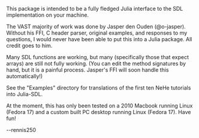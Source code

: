 This package is intended to be a fully fledged Julia interface to the SDL
implementation on your machine.

The VAST majority of work was done by Jasper den Ouden (@o-jasper).  Without
his FFI, C header parser, original examples, and responses to my questions, I
would never have been able to put this into a Julia package.  All credit goes
to him.

Many SDL functions are working, but many (specifically those that expect
arrays) are still not fully working.  (You can edit the method signatures by
hand, but it is a painful process.  Jasper's FFI will soon handle this
automatically!)

See the "Examples" directory for translations of the first ten NeHe tutorials
into Julia-SDL.

At the moment, this has only been tested on a 2010 Macbook running Linux
(Fedora 17) and a custom built PC desktop running Linux (Fedora 17). Have fun!

--rennis250
